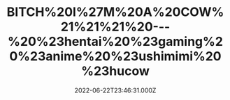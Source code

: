---
title: "BITCH%20I%27M%20A%20COW%21%21%21%20---%20%23hentai%20%23gaming%20%23anime%20%23ushimimi%20%23hucow"
videoSrc: https://f000.backblazeb2.com/file/futureporn/20220622.mp4
videoSrcHash: bafybeidjq3psgyaikki7ductfiukcxgqmkilds33xwnguu347ucpysoprq?filename=projektmelody-chaturbate-20220622T234631Z-source.mp4
video720Hash: 
video480Hash: 
video360Hash: 
video240Hash: bafybeidw3kmbpj2tzx3sgvc4z66zvzh7ts2z5ylb5jv4d6ns6773abdnle?filename=projektmelody-chaturbate-20220622T234631Z-240p.mp4
thinHash: 
thiccHash: bafkreidtztxnaidh2nr675pu34mhgmlvgkcoxgsni3fghwnvy27ycqlb44?filename=20220622T234631Z-thicc.jpg
announceTitle: "Milkies%20---------%3El%20%20%20other%20stuff%28%20%E3%81%A4%20%E2%97%95o%E2%97%95%20%29%E3%81%A4"
announceUrl: https://twitter.com/ProjektMelody/status/1539756753147117568
date: 2022-06-22T23:46:31.000Z
note: 
video240TmpFilePath: 
tmpFilePath: /root/20220622.mp4
layout: layouts/vod.njk
tags:
---